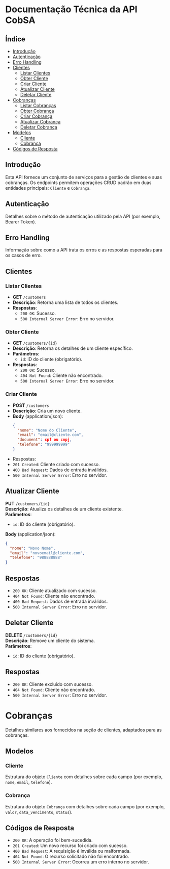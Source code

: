 # Documentação Técnica da API CobSA

## Índice

- [Introdução](#introdução)
- [Autenticação](#autenticação)
- [Erro Handling](#erro-handling)
- [Clientes](#clientes)
  - [Listar Clientes](#listar-clientes)
  - [Obter Cliente](#obter-cliente)
  - [Criar Cliente](#criar-cliente)
  - [Atualizar Cliente](#atualizar-cliente)
  - [Deletar Cliente](#deletar-cliente)
- [Cobranças](#cobranças)
  - [Listar Cobranças](#listar-cobranças)
  - [Obter Cobrança](#obter-cobrança)
  - [Criar Cobrança](#criar-cobrança)
  - [Atualizar Cobrança](#atualizar-cobrança)
  - [Deletar Cobrança](#deletar-cobrança)
- [Modelos](#modelos)
  - [Cliente](#cliente)
  - [Cobrança](#cobrança)
- [Códigos de Resposta](#códigos-de-resposta)

## Introdução

Esta API fornece um conjunto de serviços para a gestão de clientes e suas cobranças. Os endpoints permitem operações CRUD padrão em duas entidades principais: `Cliente` e `Cobrança`.

## Autenticação

Detalhes sobre o método de autenticação utilizado pela API (por exemplo, Bearer Token).

## Erro Handling

Informação sobre como a API trata os erros e as respostas esperadas para os casos de erro.

## Clientes

### Listar Clientes

- **GET** `/customers`
- **Descrição**: Retorna uma lista de todos os clientes.
- **Respostas**:
  - `200 OK`: Sucesso.
  - `500 Internal Server Error`: Erro no servidor.

### Obter Cliente

- **GET** `/customers/{id}`
- **Descrição**: Retorna os detalhes de um cliente específico.
- **Parâmetros**:
  - `id`: ID do cliente (obrigatório).
- **Respostas**:
  - `200 OK`: Sucesso.
  - `404 Not Found`: Cliente não encontrado.
  - `500 Internal Server Error`: Erro no servidor.

### Criar Cliente

- **POST** `/customers`
- **Descrição**: Cria um novo cliente.
- **Body** (application/json):
  ```json
  {
    "nome": "Nome do Cliente",
    "email": "email@cliente.com",
    "document": cpf ou cnpj,
    "telefone": "999999999"
  }
  ```
- Respostas:
 - `201 Created`: Cliente criado com sucesso.
 - `400 Bad Request`: Dados de entrada inválidos.
 - `500 Internal Server Error`: Erro no servidor.

## Atualizar Cliente

**PUT** `/customers/{id}`  
**Descrição**: Atualiza os detalhes de um cliente existente.  
**Parâmetros**:
- `id`: ID do cliente (obrigatório).

**Body** (application/json):  

```json
{
  "nome": "Novo Nome",
  "email": "novoemail@cliente.com",
  "telefone": "988888888"
}
```
## Respostas

- `200 OK`: Cliente atualizado com sucesso.
- `404 Not Found`: Cliente não encontrado.
- `400 Bad Request`: Dados de entrada inválidos.
- `500 Internal Server Error`: Erro no servidor.

## Deletar Cliente

**DELETE** `/customers/{id}`  
**Descrição**: Remove um cliente do sistema.  
**Parâmetros**:

- `id`: ID do cliente (obrigatório).

## Respostas

- `200 OK`: Cliente excluído com sucesso.
- `404 Not Found`: Cliente não encontrado.
- `500 Internal Server Error`: Erro no servidor.

# Cobranças

Detalhes similares aos fornecidos na seção de clientes, adaptados para as cobranças.

## Modelos

### Cliente

Estrutura do objeto `Cliente` com detalhes sobre cada campo (por exemplo, `nome`, `email`, `telefone`).

### Cobrança

Estrutura do objeto `Cobrança` com detalhes sobre cada campo (por exemplo, `valor`, `data_vencimento`, `status`).

## Códigos de Resposta

- `200 OK`: A operação foi bem-sucedida.
- `201 Created`: Um novo recurso foi criado com sucesso.
- `400 Bad Request`: A requisição é inválida ou malformada.
- `404 Not Found`: O recurso solicitado não foi encontrado.
- `500 Internal Server Error`: Ocorreu um erro interno no servidor.



